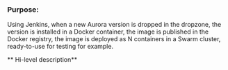 ### Purpose:
Using Jenkins, when a new Aurora version is dropped in the dropzone, the version is installed in a Docker container, the image is published in the Docker registry, the image is deployed as N containers in a Swarm cluster, ready-to-use for testing for example.

** Hi-level description**
